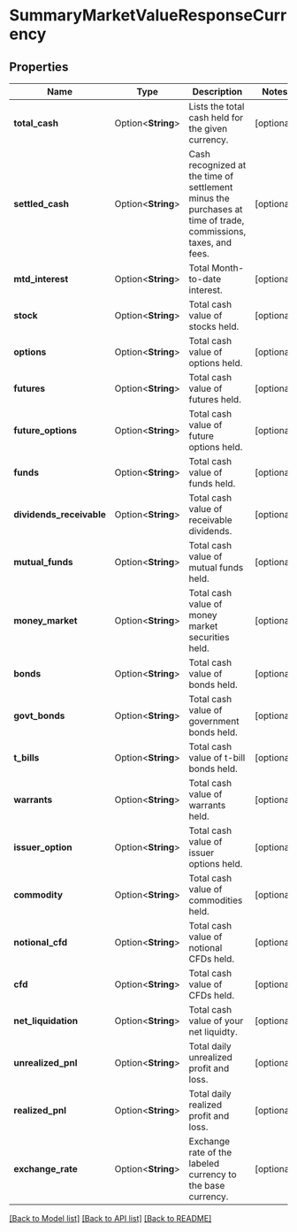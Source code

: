 # SummaryMarketValueResponseCurrency

## Properties

Name | Type | Description | Notes
------------ | ------------- | ------------- | -------------
**total_cash** | Option<**String**> | Lists the total cash held for the given currency. | [optional]
**settled_cash** | Option<**String**> | Cash recognized at the time of settlement minus the purchases at time of trade, commissions, taxes, and fees. | [optional]
**mtd_interest** | Option<**String**> | Total Month-to-date interest. | [optional]
**stock** | Option<**String**> | Total cash value of stocks held. | [optional]
**options** | Option<**String**> | Total cash value of options held. | [optional]
**futures** | Option<**String**> | Total cash value of futures held. | [optional]
**future_options** | Option<**String**> | Total cash value of future options held. | [optional]
**funds** | Option<**String**> | Total cash value of funds held. | [optional]
**dividends_receivable** | Option<**String**> | Total cash value of receivable dividends. | [optional]
**mutual_funds** | Option<**String**> | Total cash value of mutual funds held. | [optional]
**money_market** | Option<**String**> | Total cash value of money market securities held. | [optional]
**bonds** | Option<**String**> | Total cash value of bonds held. | [optional]
**govt_bonds** | Option<**String**> | Total cash value of government bonds held. | [optional]
**t_bills** | Option<**String**> | Total cash value of t-bill bonds held. | [optional]
**warrants** | Option<**String**> | Total cash value of warrants held. | [optional]
**issuer_option** | Option<**String**> | Total cash value of issuer options held. | [optional]
**commodity** | Option<**String**> | Total cash value of commodities held. | [optional]
**notional_cfd** | Option<**String**> | Total cash value of notional CFDs held. | [optional]
**cfd** | Option<**String**> | Total cash value of CFDs held. | [optional]
**net_liquidation** | Option<**String**> | Total cash value of your net liquidty. | [optional]
**unrealized_pnl** | Option<**String**> | Total daily unrealized profit and loss. | [optional]
**realized_pnl** | Option<**String**> | Total daily realized profit and loss. | [optional]
**exchange_rate** | Option<**String**> | Exchange rate of the labeled currency to the base currency. | [optional]

[[Back to Model list]](../README.md#documentation-for-models) [[Back to API list]](../README.md#documentation-for-api-endpoints) [[Back to README]](../README.md)
